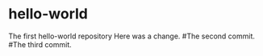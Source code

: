 # hello-world
The first hello-world repository
Here was a change.
#The second commit.
#The third commit.
